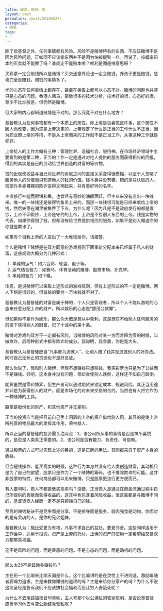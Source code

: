 ```yaml
---
title: 股票、赌博、鱼
layout: post
permalink: /post/20100527/
categories:
- 随笔
tags:
- ☆
---
```


除了信基督之外，任何事情都有风险。风险不是赌博特有的东西，不应该赌博不是因为风险问题，正如同不应该偷东西并不是因为怕被捉到一样。再说了，按概率赔本的买卖就不能做了吗？谁规定不能赔本啦？唯利是图是啥意思呀？

买彩票一定会赔钱所以是赌博？买交通意外险也一定会赔钱，养孩子更是赔钱，慈善完全是赔钱，赔钱的事情多了。

坏的心态在任何事情上都存在，甚至在祷告上都可以心态不对。赌博的问题也并非只是心态的问题。香港人赌马，要做很多的技术分析，技术好的很，心态好的很，至少不比炒股差，但仍然是赌博。

但大家的内心都知道赌博是不对的，那么究竟不对在什么地方？

基督教认为任何事物都有一个本质上的属性，即上帝是否喜悦这件事，这个属性不因人而改变，因为这是上帝决定的。上帝规定了什么是正当的工作什么不正当，因为职业即上帝的呼招，不是从上帝而来的工作就不是正当工作，从事这种工作就是犯罪。

上帝给人的工作大概有三种：管理世界、造福社会、服侍神。在市场经济领域中主要看到的是第二种，正当的工作一定是通过对他人提供的服务而获得相应的回报，得到的其实是自己的劳动给世界创造的财富的等价物。

钱的出现使收益与自己对世界的贡献之间的直接关系变得很模糊，以至于人忽略了服务他人的价值而只知道他人的钱的价值。钱本身并没有错，错的是只认钱的人。钱使许多赤裸裸的欺诈变得文明起来，并有着好听的名字。

主直接行神迹而得饼和鱼，也曾经有奇妙的油瓶面缸，但主从来没有变出一块钱来。唯一的一块钱还是彼得钓鱼吊上来的，而那一块钱很可能是已经奉献给上帝的钱，然后失落在湖里被鱼吞了下去。为什么呢？因为凡是不是政府发行的都是假钞，上帝不印假钞，上帝是守约的上帝，上帝是不捡别人东西的上帝。钱是实物的代表，如果你得到了钱，但却没有给世界提供相应的服务，如果不是别人赠送你的你就是欺诈了。

如果有个自称上帝的人变出了一大堆钱给你，请报警。

什么是赌博？赌博是在双方同意的游戏规则下面重新分配本来已经属于私人的财富，这些规则大概分为几种形式：

1. 单纯的运气：如六合彩、轮盘、骰子等。
2. 运气结合智力：如赛马、体育活动的赌博、股票巿场、扑克牌。
3. 单纯的智力：如下棋。

注意，是说赌博可以采取上述形式的游戏规则，但有上述形式的不一定是赌博。两人下棋是很好的，但说输的要付一万块钱就不对了。

基督教认为基督徒的财富是属于神的，个人只是管理者，所以个人不能以游戏的心态来任意分配上帝的财产，所以娱乐的心态是“挪用公款罪”。

但如果你不是作为娱乐，那么你大概是想从中获利，这是想在不给别人任何服务的前提下获得别人的财富，犯了十诫中的第十条。

赌博对游戏的双方不一定都有风险，当赌博的风险对某一方而言降为零的时候，叫做欺诈，后两种形式中都有欺诈的成分。我聪明，我会赢，你是冤大头。

基督教认为基督徒应当“凡事都为造就人”，让别人赔了钱并是造就别人的好办法。同时自己无休止的贪欲也不是好见证。

那么你说了，我和别人赌博，但我不想赚钱只想赔钱，我买彩票也只是为了公益而不是赚钱。好吧，这本身并没有问题，但却会使别人跌倒，这样还不如自己跌倒。

期货虽然是零和博弈，但生产者可以通过期货来锁定成本、规避风险。其正当用途并非是为获得别人的财产，而是市场化的对未来交易的合约。当然也有人把它作为一种赌博的工具。

股票是股份化的财产，和其他资产并无差别。

正当的投资应当是把目前自己手上闲置的上帝的资产借给别人用，其目的是使上帝所托管的物品最大的发挥其作用，荣神益人。

所以正当的基督徒的投资需关注两点：1，该公司所从事的事情是否是神所喜悦的，是否是人类真正需要的。2，该公司是否有能力、负责任、可信赖。

通过股票的方式可以实现上述的目的，这是正确的用法。其回报来自于资产本身的收益。

但当短线操作、低买高卖的时候，这种行为本身并没有给人类创造财富，其动机只是为了自己的欲望，股票只是作为了一个赌博的筹码，也不排除欺诈的可能。这并非股票的特性，任何商品都可以用来赌博，只是股票更流行更方便而已。

有人要问啦，商人不都是低买高卖吗？没错，正当商人是通过在商品流通过程中自己所提供的贡献而获得收益的，这其中也包含着风险收益，但这些都是与赌博不同的，基督徒商人经商一定不是只顾赚自己的钱。

至高的赚钱秘诀不是竞争而是分享，不是掠夺而是服务，弱肉强食是动物，你面对的是有灵魂的人，是你的兄弟姐妹。

基督教认为：施比受更为有福，凡事不求自己的益处，要爱邻舍。这些同样适用于工作当中，适用于投资。资产是上帝的托付，正确的资产的使用一定希望给交易双方都带来祝福。

这不是风险的问题，而是善恶的问题。不是心态的问题，而是动机的问题。

________________

那么太25不是鼓励多赚钱吗？

主在用一个比喻来比喻天国是什么，这个比喻讲的是在灵性上不进则退，激励跟随者要竭力追求。主是来教你赚钱的道理的吗？主是来给你分家产的吗？为什么不说这段圣经是告诉我们不应该搞社会福利而应让穷人去饿死呢？

为什么不去用路加福音16章呢，主人夸那个以公谋私的管家聪明，是否说基督徒应当学习他去亏空公款结党营私呢？
